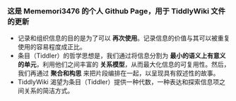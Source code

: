 ### 这是 Mememori3476 的个人 Github Page，用于 TiddlyWiki 文件的更新
- 记录和组织信息的目的是为了可以 **再次使用**。记录信息的价值与其可以被重复使用的容易程度成正比。
- 条目（Tiddler）的哲学思想是，我们通过将信息分割为 **最小的语义上有意义的单元**，利用他们之间丰富的 **关系模型**，从而最大化信息的可复用性。然后，我们再通过 **聚合和构思** 来把片段编排在一起，以呈现具有叙述性的故事。
- TiddlyWiki 渴望为条目（Tiddler）提供一种代数，一种表达和探索信息项之间关系的简洁方式。

